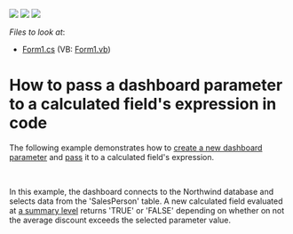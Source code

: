 <!-- default badges list -->
![](https://img.shields.io/endpoint?url=https://codecentral.devexpress.com/api/v1/VersionRange/128581193/15.1.3%2B)
[![](https://img.shields.io/badge/Open_in_DevExpress_Support_Center-FF7200?style=flat-square&logo=DevExpress&logoColor=white)](https://supportcenter.devexpress.com/ticket/details/E5135)
[![](https://img.shields.io/badge/📖_How_to_use_DevExpress_Examples-e9f6fc?style=flat-square)](https://docs.devexpress.com/GeneralInformation/403183)
<!-- default badges end -->
<!-- default file list -->
*Files to look at*:

* [Form1.cs](./CS/Dashboard_ParametersAndCalculatedFileds/Form1.cs) (VB: [Form1.vb](./VB/Dashboard_ParametersAndCalculatedFileds/Form1.vb))
<!-- default file list end -->
# How to pass a dashboard parameter to a calculated field's expression in code


<p>The following example demonstrates how to <a href="http://documentation.devexpress.com/#Dashboard/CustomDocument16169">create a new dashboard parameter</a> and <a href="http://documentation.devexpress.com/#Dashboard/CustomDocument16170">pass</a> it to a calculated field's expression.</p>
<br />
<p>In this example, the dashboard connects to the Northwind database and selects data from the 'SalesPerson' table. A new calculated field evaluated at <a href="http://documentation.devexpress.com/#Dashboard/CustomDocument114034">a summary level</a> returns 'TRUE' or 'FALSE' depending on whether on not the average discount exceeds the selected parameter value.</p>

<br/>


